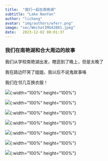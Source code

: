 ```yaml
---
title:  "我们一起在南艳湖"
subtitle: "Lake NanYan"
author: "lichang"
avatar: "img/authors/wferr.png"
image: "sec/WechatIMG42081.jpeg"
date:   2023-12-02 00:01:37
---
```


### 我们在南艳湖和合大周边的故事

我们从学校南艳湖出发，瞎逛到了晚上，但是太晚了

我在路边吓哭了姐姐，我以后不说鬼故事咯

我们在邻几互换衣服！

![](../pics/WechatIMG447.jpeg){:width="100%" height="100%"}

![](../pics/WechatIMG448.jpeg){:width="100%" height="100%"}

![](../sec/WechatIMG42072.jpeg){:width="100%" height="100%"}

![](../sec/WechatIMG42077.jpeg){:width="100%" height="100%"}

![](../sec/WechatIMG42080.jpeg){:width="100%" height="100%"}

![](../sec/WechatIMG42081.jpeg){:width="100%" height="100%"}

![](../sec/WechatIMG42082.jpeg){:width="100%" height="100%"}
